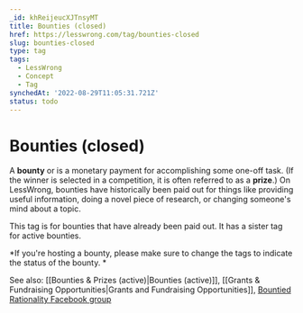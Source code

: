 ```yaml
---
_id: khReijeucXJTnsyMT
title: Bounties (closed)
href: https://lesswrong.com/tag/bounties-closed
slug: bounties-closed
type: tag
tags:
  - LessWrong
  - Concept
  - Tag
synchedAt: '2022-08-29T11:05:31.721Z'
status: todo
---
```


# Bounties (closed)

A **bounty** or is a monetary payment for accomplishing some one-off task. (If the winner is selected in a competition, it is often referred to as a **prize**.) On LessWrong, bounties have historically been paid out for things like providing useful information, doing a novel piece of research, or changing someone's mind about a topic. 

This tag is for bounties that have already been paid out. It has a sister tag for active bounties.  

*If you're hosting a bounty, please make sure to change the tags to indicate the status of the bounty. *

See also: [[Bounties & Prizes (active)|Bounties (active)]], [[Grants & Fundraising Opportunities|Grants and Fundraising Opportunities]], [Bountied Rationality Facebook group](https://www.facebook.com/groups/1781724435404945/)
